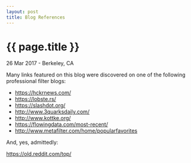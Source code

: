 ```yaml
---
layout: post
title: Blog References
---
```


{{ page.title }}
================

<p class="meta">26 Mar 2017 - Berkeley, CA</p>

Many links featured on this blog were discovered on one of the following professional filter blogs:

* <https://hckrnews.com/>
* <https://lobste.rs/>
* <https://slashdot.org/>
* <http://www.3quarksdaily.com/>
* <http://www.kottke.org/>
* <https://flowingdata.com/most-recent/>
* <http://www.metafilter.com/home/popularfavorites>

And, yes, admittedly:

https://old.reddit.com/top/